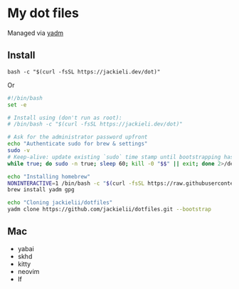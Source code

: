 # My dot files

Managed via [yadm](https://yadm.io/)

## Install

```
bash -c "$(curl -fsSL https://jackieli.dev/dot)"
```

Or 

```sh
#!/bin/bash
set -e

# Install using (don't run as root):
# /bin/bash -c "$(curl -fsSL https://jackieli.dev/dot)"

# Ask for the administrator password upfront
echo "Authenticate sudo for brew & settings"
sudo -v
# Keep-alive: update existing `sudo` time stamp until bootstrapping has finished
while true; do sudo -n true; sleep 60; kill -0 "$$" || exit; done 2>/dev/null &

echo "Installing homebrew"
NONINTERACTIVE=1 /bin/bash -c "$(curl -fsSL https://raw.githubusercontent.com/Homebrew/install/HEAD/install.sh)"
brew install yadm gpg

echo "Cloning jackielii/dotfiles"
yadm clone https://github.com/jackielii/dotfiles.git --bootstrap
```

## Mac

- yabai
- skhd
- kitty
- neovim
- lf
